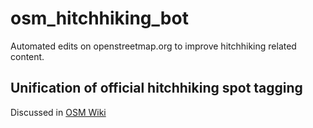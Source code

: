 # osm_hitchhiking_bot
Automated edits on openstreetmap.org to improve hitchhiking related content.

## Unification of official hitchhiking spot tagging
Discussed in [OSM Wiki](https://wiki.openstreetmap.org/wiki/Mechanical_Edits/TillWenke/moving_hitchhiking_stops_to_%27highway%3Dhitchhiking%27_(mainly_in_Europe/Germany))

